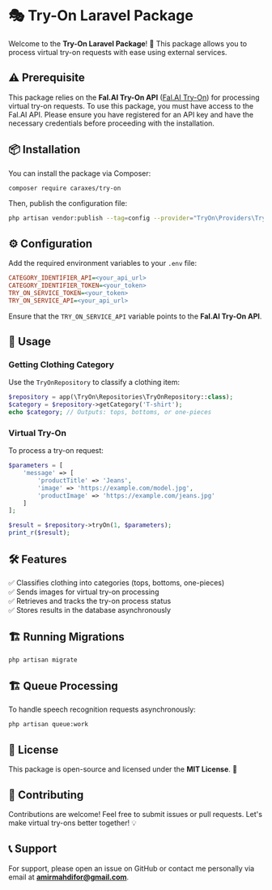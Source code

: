 # 🎭 Try-On Laravel Package

Welcome to the **Try-On Laravel Package**! 🚀 This package allows you to process virtual try-on requests with ease using external services.

## ⚠️ Prerequisite

This package relies on the **Fal.AI Try-On API** ([Fal.AI Try-On](https://fal.ai/models/fashn/tryon/api)) for processing virtual try-on requests. To use this package, you must have access to the Fal.AI API. Please ensure you have registered for an API key and have the necessary credentials before proceeding with the installation.

## 📦 Installation

You can install the package via Composer:

```sh
composer require caraxes/try-on
```

Then, publish the configuration file:

```sh
php artisan vendor:publish --tag=config --provider="TryOn\Providers\TryOnServiceProvider"
```

## ⚙️ Configuration

Add the required environment variables to your `.env` file:

```ini
CATEGORY_IDENTIFIER_API=<your_api_url>
CATEGORY_IDENTIFIER_TOKEN=<your_token>
TRY_ON_SERVICE_TOKEN=<your_token>
TRY_ON_SERVICE_API=<your_api_url>
```

Ensure that the `TRY_ON_SERVICE_API` variable points to the **Fal.AI Try-On API**.

## 🚀 Usage

### Getting Clothing Category

Use the `TryOnRepository` to classify a clothing item:

```php
$repository = app(\TryOn\Repositories\TryOnRepository::class);
$category = $repository->getCategory('T-shirt');
echo $category; // Outputs: tops, bottoms, or one-pieces
```

### Virtual Try-On

To process a try-on request:

```php
$parameters = [
    'message' => [
        'productTitle' => 'Jeans',
        'image' => 'https://example.com/model.jpg',
        'productImage' => 'https://example.com/jeans.jpg'
    ]
];

$result = $repository->tryOn(1, $parameters);
print_r($result);
```

## 🛠️ Features
✅ Classifies clothing into categories (tops, bottoms, one-pieces)  
✅ Sends images for virtual try-on processing  
✅ Retrieves and tracks the try-on process status  
✅ Stores results in the database asynchronously  

## 🏗 Running Migrations

```bash
php artisan migrate
```

## 🏗 Queue Processing
To handle speech recognition requests asynchronously:

```bash
php artisan queue:work
```

## 📜 License

This package is open-source and licensed under the **MIT License**. 🎉

## 🤝 Contributing

Contributions are welcome! Feel free to submit issues or pull requests. Let's make virtual try-ons better together! 💡

## 📞 Support
For support, please open an issue on GitHub or contact me personally via email at **amirmahdifor@gmail.com**.

